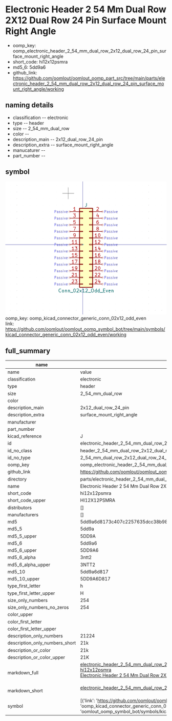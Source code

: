 # Electronic Header 2 54 Mm Dual Row 2X12 Dual Row 24 Pin Surface Mount Right Angle

  
* oomp_key: oomp_electronic_header_2_54_mm_dual_row_2x12_dual_row_24_pin_surface_mount_right_angle 
* short_code: hi12x12psmra
* md5_6: 5dd9a6  
* github_link: https://github.com/oomlout/oomlout_oomp_part_src/tree/main/parts/electronic_header_2_54_mm_dual_row_2x12_dual_row_24_pin_surface_mount_right_angle/working  
## naming details
* classification -- electronic
* type -- header
* size -- 2_54_mm_dual_row
* color -- 
* description_main -- 2x12_dual_row_24_pin
* description_extra -- surface_mount_right_angle
* manucaturer -- 
* part_number -- 



## symbol

![](symbol/0/working/working_600.png)  
oomp_key: oomp_kicad_connector_generic_conn_02x12_odd_even  
link: https://github.com/oomlout/oomlout_oomp_symbol_bot/tree/main/symbols/kicad_connector_generic_conn_02x12_odd_even/working  


## full_summary
| name | value | 
| --- | --- | 
| name | value | 
| classification | electronic | 
| type | header | 
| size | 2_54_mm_dual_row | 
| color |  | 
| description_main | 2x12_dual_row_24_pin | 
| description_extra | surface_mount_right_angle | 
| manufacturer |  | 
| part_number |  | 
| kicad_reference | J | 
| id | electronic_header_2_54_mm_dual_row_2x12_dual_row_24_pin_surface_mount_right_angle | 
| id_no_class | header_2_54_mm_dual_row_2x12_dual_row_24_pin_surface_mount_right_angle | 
| id_no_type | 2_54_mm_dual_row_2x12_dual_row_24_pin_surface_mount_right_angle | 
| oomp_key | oomp_electronic_header_2_54_mm_dual_row_2x12_dual_row_24_pin_surface_mount_right_angle | 
| github_link | https://github.com/oomlout/oomlout_oomp_part_src/tree/main/parts/electronic_header_2_54_mm_dual_row_2x12_dual_row_24_pin_surface_mount_right_angle/working | 
| directory | parts/electronic_header_2_54_mm_dual_row_2x12_dual_row_24_pin_surface_mount_right_angle | 
| name | Electronic Header 2 54 Mm Dual Row 2X12 Dual Row 24 Pin Surface Mount Right Angle | 
| short_code | hi12x12psmra | 
| short_code_upper | HI12X12PSMRA | 
| distributors | [] | 
| manufacturers | [] | 
| md5 | 5dd9a6d8173c407c2257635dcc38b982 | 
| md5_5 | 5dd9a | 
| md5_5_upper | 5DD9A | 
| md5_6 | 5dd9a6 | 
| md5_6_upper | 5DD9A6 | 
| md5_6_alpha | 3ntt2 | 
| md5_6_alpha_upper | 3NTT2 | 
| md5_10 | 5dd9a6d817 | 
| md5_10_upper | 5DD9A6D817 | 
| type_first_letter | h | 
| type_first_letter_upper | H | 
| size_only_numbers | 254 | 
| size_only_numbers_no_zeros | 254 | 
| color_upper |  | 
| color_first_letter |  | 
| color_first_letter_upper |  | 
| description_only_numbers | 21224 | 
| description_only_numbers_short | 21k | 
| description_or_color | 21k | 
| description_or_color_upper | 21K | 
| markdown_full | [electronic_header_2_54_mm_dual_row_2x12_dual_row_24_pin_surface_mount_right_angle](https://github.com/oomlout/oomlout_oomp_part_src/tree/main/parts/electronic_header_2_54_mm_dual_row_2x12_dual_row_24_pin_surface_mount_right_angle/working)<br>[hi12x12psmra](https://github.com/oomlout/oomlout_oomp_part_src/tree/main/parts/electronic_header_2_54_mm_dual_row_2x12_dual_row_24_pin_surface_mount_right_angle/working)<br>[Electronic Header 2 54 Mm Dual Row 2X12 Dual Row 24 Pin Surface Mount Right Angle](https://github.com/oomlout/oomlout_oomp_part_src/tree/main/parts/electronic_header_2_54_mm_dual_row_2x12_dual_row_24_pin_surface_mount_right_angle/working)<br><br> | 
| markdown_short | [electronic_header_2_54_mm_dual_row_2x12_dual_row_24_pin_surface_mount_right_angle](https://github.com/oomlout/oomlout_oomp_part_src/tree/main/parts/electronic_header_2_54_mm_dual_row_2x12_dual_row_24_pin_surface_mount_right_angle/working)<br><br> | 
| symbol | [{'link': 'https://github.com/oomlout/oomlout_oomp_symbol_bot/tree/main/symbols/kicad_connector_generic_conn_02x12_odd_even', 'oomp_key': 'oomp_kicad_connector_generic_conn_02x12_odd_even', 'directory': 'oomlout_oomp_symbol_bot/symbols/kicad_connector_generic_conn_02x12_odd_even//working/working.kicad_sym'}] | 
